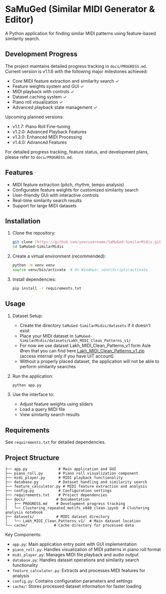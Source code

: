 # SaMuGed (Similar MIDI Generator & Editor)

A Python application for finding similar MIDI patterns using feature-based similarity search.

## Development Progress

The project maintains detailed progress tracking in `docs/PROGRESS.md`. Current version is v1.1.6 with the following major milestones achieved:

- Core MIDI feature extraction and similarity search ✓
- Feature weights system and GUI ✓
- MIDI playback with controls ✓
- Dataset caching system ✓
- Piano roll visualization ✓
- Advanced playback state management ✓

Upcoming planned versions:
- v1.1.7: Piano Roll Fine-tuning
- v1.2.0: Advanced Playback Features
- v1.3.0: Enhanced MIDI Processing
- v1.4.0: Advanced Features

For detailed progress tracking, feature status, and development plans, please refer to `docs/PROGRESS.md`.

## Features

- MIDI feature extraction (pitch, rhythm, tempo analysis)
- Configurable feature weights for customized similarity search
- User-friendly GUI with interactive controls
- Real-time similarity search results
- Support for large MIDI datasets

## Installation

1. Clone the repository:
   ```bash
   git clone [https://github.com/yourusername/SaMuGed-SimilarMidis.git](https://github.com/AlgoritmiNarvik/SaMuGeD-Algoritmi-DrDreSamplerAI-2024)
   cd SaMuGed-SimilarMidis
   ```

2. Create a virtual environment (recommended):
   ```bash
   python -m venv venv
   source venv/bin/activate  # On Windows: venv\Scripts\activate
   ```

3. Install dependencies:
   ```bash
   pip install -r requirements.txt
   ```

## Usage

1. Dataset Setup:
   - Create the directory `SaMuGed-SimilarMidis/datasets` if it doesn't exist
   - Place your MIDI dataset in `SaMuGed-SimilarMidis/datasets/Lakh_MIDI_Clean_Patterns_v1/`
   - For now we use dataset Lakh_MIDI_Clean_Patterns_v1 form Asle Øren that you can find here [Lakh_MIDI_Clean_Patterns_v1.zip](https://universitetetitromso.sharepoint.com/:u:/s/O365-AIMusicExpo2024/ETsYg7LmqI5LtZEQOsQR0FsB8mK_bY02lymu1OI_9lb7oA?e=5RFmuH) (access internal only if you have UiT account)
   - Without a properly placed dataset, the application will not be able to perform similarity searches

2. Run the application:
   ```bash
   python app.py
   ```

3. Use the interface to:
   - Adjust feature weights using sliders
   - Load a query MIDI file
   - View similarity search results

## Requirements

See `requirements.txt` for detailed dependencies.

## Project Structure

```
├── app.py              # Main application and GUI
├── piano_roll.py       # Piano roll visualization component
├── midi_player.py      # MIDI playback functionality
├── database.py         # Dataset handling and similarity search
├── feature_calculator.py # MIDI feature extraction and analysis
├── config.py           # Configuration settings
├── requirements.txt    # Project dependencies
├── docs/              # Documentation
│   ├── PROGRESS.md    # Development progress tracking
│   └── Clustering_repeated_motifs_v040_clean.ipynb  # Clustering analysis notebook
├── datasets/          # MIDI dataset directory
│   └── Lakh_MIDI_Clean_Patterns_v1/  # Main dataset location
└── cache/            # Cache directory for processed data
```

Key Components:
- `app.py`: Main application entry point with GUI implementation
- `piano_roll.py`: Handles visualization of MIDI patterns in piano roll format
- `midi_player.py`: Manages MIDI file playback and audio output
- `database.py`: Handles dataset operations and similarity search functionality
- `feature_calculator.py`: Extracts and processes MIDI features for analysis
- `config.py`: Contains configuration parameters and settings
- `cache/`: Stores processed dataset information for faster loading
